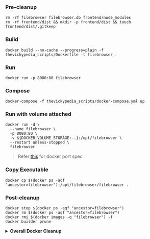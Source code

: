 ### Pre-cleanup
```shell
rm -rf filebrowser filebrowser.db frontend/node_modules
rm -rf frontend/dist && mkdir -p frontend/dist && touch frontend/dist/.gitkeep
```

### Build
```shell
docker build --no-cache --progress=plain -f thevickypedia_scripts/Dockerfile -t filebrowser .
```

### Run
```shell
docker run -p 8080:80 filebrowser
```

### Compose
```shell
docker-compose -f thevickypedia_scripts/docker-compose.yml up
```

### Run with volume attached
```shell
docker run -d \
  --name filebrowser \
  -p 8080:80 \
  -v ${DOCKER_VOLUME_STORAGE:-.}:/opt/filebrowser \
  --restart unless-stopped \
  filebrowser
```

> Refer [this][stackoverflow] for docker port spec

### Copy Executable
```shell
docker cp $(docker ps -aqf "ancestor=filebrowser"):/opt/filebrowser/filebrowser .
```

### Post-cleanup
```shell
docker stop $(docker ps -aqf "ancestor=filebrowser")
docker rm $(docker ps -aqf "ancestor=filebrowser")
docker rmi $(docker images -q "filebrowser") -f
docker builder prune
```

<details>
<summary><strong>Overall Docker Cleanup</strong></summary>

> :warning: Deletes all containers, images and build cache

```shell
docker stop $(docker ps -a -q)
docker rm $(docker ps -a -q)
docker rmi $(docker images -q) -f
docker builder prune
```
</details>

[stackoverflow]: https://stackoverflow.com/a/62125889

